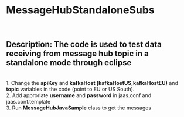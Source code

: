 <h1>MessageHubStandaloneSubs</h1><br/>
<h2>Description: The code is used to test data receiving from message hub topic in a standalone mode through eclipse</h2><br/>
1. Change the <b>apiKey</b> and <b>kafkaHost (kafkaHostUS,kafkaHostEU)</b> and <b>topic</b> variables in the code (point to EU or US South).<br/>
2. Add approriate <b>username</b> and <b>password</b> in jaas.conf and jaas.conf.template<br/>
3. Run <b>MessageHubJavaSample</b> class to get the messages 
